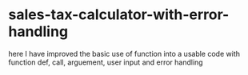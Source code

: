 # sales-tax-calculator-with-error-handling
here I have improved the basic use of function into a usable code with function def, call, arguement, user input and error handling
